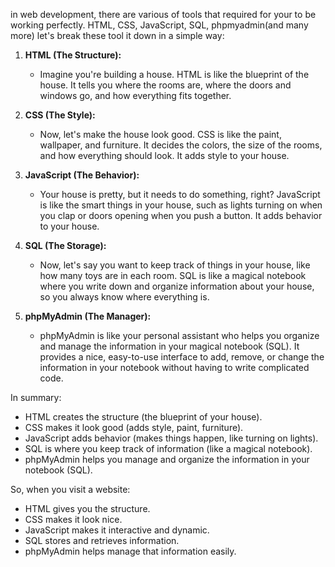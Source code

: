 in web development, there are various of tools that required for your to be working perfectly. HTML, CSS, JavaScript, SQL, phpmyadmin(and many more) let's break these tool it down in a simple way:

1. **HTML (The Structure):**
   - Imagine you're building a house. HTML is like the blueprint of the house. It tells you where the rooms are, where the doors and windows go, and how everything fits together.

2. **CSS (The Style):**
   - Now, let's make the house look good. CSS is like the paint, wallpaper, and furniture. It decides the colors, the size of the rooms, and how everything should look. It adds style to your house.

3. **JavaScript (The Behavior):**
   - Your house is pretty, but it needs to do something, right? JavaScript is like the smart things in your house, such as lights turning on when you clap or doors opening when you push a button. It adds behavior to your house.

4. **SQL (The Storage):**
   - Now, let's say you want to keep track of things in your house, like how many toys are in each room. SQL is like a magical notebook where you write down and organize information about your house, so you always know where everything is.

5. **phpMyAdmin (The Manager):**
   - phpMyAdmin is like your personal assistant who helps you organize and manage the information in your magical notebook (SQL). It provides a nice, easy-to-use interface to add, remove, or change the information in your notebook without having to write complicated code.

In summary:
- HTML creates the structure (the blueprint of your house).
- CSS makes it look good (adds style, paint, furniture).
- JavaScript adds behavior (makes things happen, like turning on lights).
- SQL is where you keep track of information (like a magical notebook).
- phpMyAdmin helps you manage and organize the information in your notebook (SQL).

So, when you visit a website:
- HTML gives you the structure.
- CSS makes it look nice.
- JavaScript makes it interactive and dynamic.
- SQL stores and retrieves information.
- phpMyAdmin helps manage that information easily.